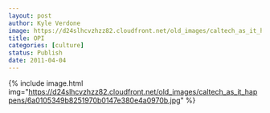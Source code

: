 ```yaml
---
layout: post
author: Kyle Verdone
image: https://d24slhcvzhzz82.cloudfront.net/old_images/caltech_as_it_happens/6a0105349b8251970b014e870109db970d.jpg
title: OPI
categories: [culture]
status: Publish
date: 2011-04-04
---
```



{% include image.html img="https://d24slhcvzhzz82.cloudfront.net/old_images/caltech_as_it_happens/6a0105349b8251970b0147e380e4a0970b.jpg" %}

